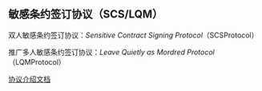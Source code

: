 ##  敏感条约签订协议（SCS/LQM）
双人敏感条约签订协议：*Sensitive Contract Signing Protocol*（SCSProtocol）

推广多人敏感条约签订协议：*Leave Quietly as Mordred Protocol*（LQMProtocol）

[协议介绍文档](https://chen-py.github.io/SCSProtocol)